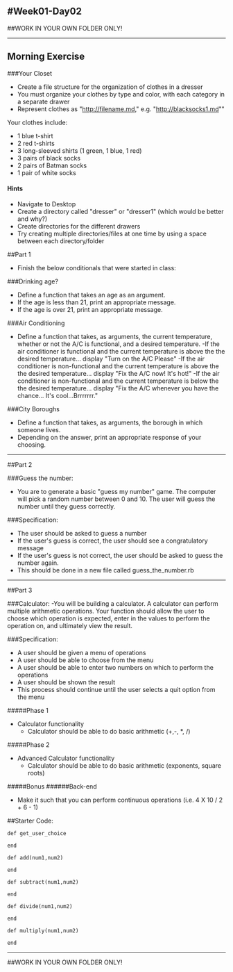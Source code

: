 #Week01-Day02
---
##WORK IN YOUR OWN FOLDER ONLY!


---

## Morning Exercise

###Your Closet

- Create a file structure for the organization of clothes in a dresser
- You must organize your clothes by type and color, with each category in a separate drawer
- Represent clothes as "http://filename.md," e.g. "http://blacksocks1.md""

Your clothes include:

- 1 blue t-shirt
- 2 red t-shirts
- 3 long-sleeved shirts (1 green, 1 blue, 1 red)
- 3 pairs of black socks
- 2 pairs of Batman  socks
- 1 pair of white socks


#### Hints

- Navigate to Desktop
- Create a directory called "dresser" or "dresser1" (which would be better and why?)
- Create directories for the different drawers
- Try creating multiple directories/files at one time by using a space between each directory/folder <noframes></noframes>

##Part 1
- Finish the below conditionals that were started in class:

###Drinking age?
- Define a function that takes an age as an argument.
- If the age is less than 21, print an appropriate message. 
- If the age is over 21, print an appropriate message.


###Air Conditioning
- Define a function that takes, as arguments, the current temperature, whether or not the A/C is functional, and a desired temperature.
    -If the air conditioner is functional and the current temperature is above the the desired temperature... display "Turn on the A/C Please"
    -If the air conditioner is non-functional and the current temperature is above the the desired temperature... display "Fix the A/C now!  It's hot!"
    -If the air conditioner is non-functional and the current temperature is below the the desired temperature... display "Fix the A/C whenever you have the chance...  It's cool...Brrrrrrr."


###City Boroughs
- Define a function that takes, as arguments, the borough in which someone lives.
- Depending on the answer, print an appropriate response of your choosing.


---

##Part 2

###Guess the number:
- You are to generate a basic "guess my number" game.  The computer will pick a random number between 0 and 10.  The user will guess the number until they guess correctly.

###Specification:
- The user should be asked to guess a number
- If the user's guess is correct, the user should see a congratulatory message
- If the user's guess is not correct, the user should be asked to guess the number again.
- This should be done in a new file called guess_the_number.rb



---


##Part 3

###Calculator:
-You will be building a calculator.  A calculator can perform multiple arithmetic operations.  Your function should allow the user to choose which operation is expected, enter in the values to perform the operation on, and ultimately view the result.

###Specification:
- A user should be given a menu of operations
- A user should be able to choose from the menu
- A user should be able to enter two numbers on which to perform the operations
- A user should be shown the result
- This process should continue until the user selects a quit option from the menu

#####Phase 1
- Calculator functionality
	- Calculator should be able to do basic arithmetic (+,-, *, /)

#####Phase 2
- Advanced Calculator functionality
	- Calculator should be able to do basic arithmetic (exponents, square roots)

#####Bonus
######Back-end
- Make it such that you can perform continuous operations (i.e. 4 X 10 / 2 + 6 - 1)

##Starter Code:

```
def get_user_choice

end

def add(num1,num2)

end

def subtract(num1,num2)

end

def divide(num1,num2)

end

def multiply(num1,num2)

end
```
___
##WORK IN YOUR OWN FOLDER ONLY!
